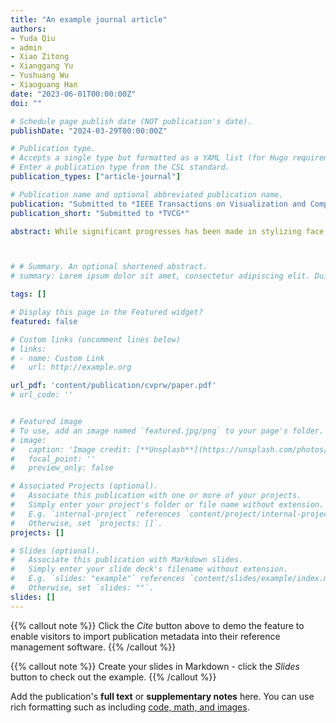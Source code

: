 ```yaml
---
title: "An example journal article"
authors:
- Yuda Qiu
- admin
- Xiao Zitong
- Xianggang Yu
- Yushuang Wu
- Xiaoguang Han
date: "2023-06-01T00:00:00Z"
doi: ""

# Schedule page publish date (NOT publication's date).
publishDate: "2024-03-29T00:00:00Z"

# Publication type.
# Accepts a single type but formatted as a YAML list (for Hugo requirements).
# Enter a publication type from the CSL standard.
publication_types: ["article-journal"]

# Publication name and optional abbreviated publication name.
publication: "Submitted to *IEEE Transactions on Visualization and Computer Graphics*"
publication_short: "Submitted to *TVCG*"

abstract: While significant progresses has been made in stylizing face images, such as Toonme, modelling stylized 3D faces remains a labor-intensive task and existing popular solutions strongly rely on abundant 3D supervision. Our goal is to efficiently learn a reconstruction network with only a little supervision, which generates textured face meshes that accurately captures the features of target stylized face images, for example Toonme. To achieve this, we propose a reconstruction framework, Toonme3D , to incorporate the rich reconstruction knowledge learned in the real face domain and transfer them into the Toonme style domain for both the face shape and texture generation. The shape generator is based on a well-designed 3D morphable model pre-trained on the real face domain. A novel cartoon shape prior is fused with the real shape one to stylize the shape outputs, which is distilled from a 3D Toonme dataset with uniform topology via Principal Component Analysis. For the texture generation, a pre-trained StyleGAN, which can generate delicate stylized albedos for real face meshes, is fine-tuned on the 2D Toonme style images to provide stylized texture information. We show that the shape and texture prior together enable faithful reconstruction of textured face meshes from target images. In addition, our method also shows great generalizablity when applied in the reconstruction of caricature-style faces.



# # Summary. An optional shortened abstract.
# summary: Lorem ipsum dolor sit amet, consectetur adipiscing elit. Duis posuere tellus ac convallis placerat. Proin tincidunt magna sed ex sollicitudin condimentum.

tags: []

# Display this page in the Featured widget?
featured: false

# Custom links (uncomment lines below)
# links:
# - name: Custom Link
#   url: http://example.org

url_pdf: 'content/publication/cvprw/paper.pdf'
# url_code: ''


# Featured image
# To use, add an image named `featured.jpg/png` to your page's folder.
# image:
#   caption: 'Image credit: [**Unsplash**](https://unsplash.com/photos/pLCdAaMFLTE)'
#   focal_point: ''
#   preview_only: false

# Associated Projects (optional).
#   Associate this publication with one or more of your projects.
#   Simply enter your project's folder or file name without extension.
#   E.g. `internal-project` references `content/project/internal-project/index.md`.
#   Otherwise, set `projects: []`.
projects: []

# Slides (optional).
#   Associate this publication with Markdown slides.
#   Simply enter your slide deck's filename without extension.
#   E.g. `slides: "example"` references `content/slides/example/index.md`.
#   Otherwise, set `slides: ""`.
slides: []
---
```


{{% callout note %}}
Click the *Cite* button above to demo the feature to enable visitors to import publication metadata into their reference management software.
{{% /callout %}}

{{% callout note %}}
Create your slides in Markdown - click the *Slides* button to check out the example.
{{% /callout %}}

Add the publication's **full text** or **supplementary notes** here. You can use rich formatting such as including [code, math, and images](https://docs.hugoblox.com/content/writing-markdown-latex/).
